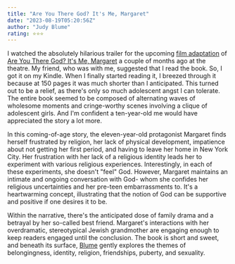 ```yaml
---
title: "Are You There God? It's Me, Margaret"
date: "2023-08-19T05:20:56Z"
author: "Judy Blume"
rating: ⭐⭐⭐
---
```

I watched the absolutely hilarious trailer for the upcoming <a href="https://youtu.be/LzRzojHC3iE?feature=shared">film adaptation</a> of <a href="https://www.goodreads.com/book/show/37732.Are_You_There_God_It_s_Me_Margaret">Are You There God? It's Me, Margaret</a> a couple of months ago at the theatre. My friend, who was with me, suggested that I read the book. So, I got it on my Kindle. When I finally started reading it, I breezed through it because at 150 pages it was much shorter than I anticipated. This turned out to be a relief, as there's only so much adolescent angst I can tolerate. The entire book seemed to be composed of alternating waves of wholesome moments and cringe-worthy scenes involving a clique of adolescent girls. And I'm confident a ten-year-old me would have appreciated the story a lot more.

In this coming-of-age story, the eleven-year-old protagonist Margaret finds herself frustrated by religion, her lack of physical development, impatience about not getting her first period, and having to leave her home in New York City. Her frustration with her lack of a religious identity leads her to experiment with various religious experiences. Interestingly, in each of these experiments, she doesn't "feel" God. However, Margaret maintains an intimate and ongoing conversation with God- whom she confides her religious uncertainties and her pre-teen embarrassments to. It's a heartwarming concept, illustrating that the notion of God can be supportive and positive if one desires it to be.

Within the narrative, there's the anticipated dose of family drama and a betrayal by her so-called best friend. Margaret's interactions with her overdramatic, stereotypical Jewish grandmother are engaging enough to keep readers engaged until the conclusion. The book is short and sweet, and beneath its surface, <a href="https://www.goodreads.com/author/show/12942.Judy_Blume">Blume</a> gently explores the themes of belongingness, identity, religion, friendships, puberty, and sexuality.